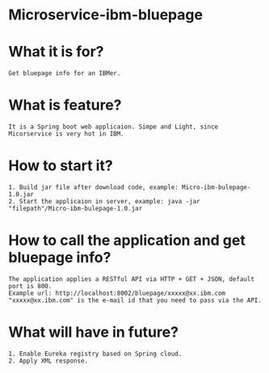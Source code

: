 # Microservice-ibm-bluepage

# What it is for?
	Get bluepage info for an IBMer.

# What is feature?
	It is a Spring boot web applicaion. Simpe and Light, since Micorservice is very hot in IBM.
	
# How to start it?
	1. Build jar file after download code, example: Micro-ibm-bulepage-1.0.jar
	2. Start the applicaion in server, example: java -jar "filepath"/Micro-ibm-bulepage-1.0.jar

# How to call the application and get bluepage info?
	The application applies a RESTful API via HTTP + GET + JSON, default port is 800.
	Example url: http://localhost:8002/bluepage/xxxxx@xx.ibm.com
	"xxxxx@xx.ibm.com" is the e-mail id that you need to pass via the API.
	
# What will have in future?
	1. Enable Eureka registry based on Spring cloud.
	2. Apply XML response.
